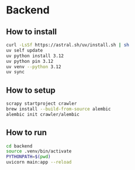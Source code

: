 # Backend

## How to install

```bash
curl -LsSf https://astral.sh/uv/install.sh | sh
uv self update
uv python install 3.12 
uv python pin 3.12
uv venv --python 3.12
uv sync
```

## How to setup

```bash
scrapy startproject crawler 
brew install --build-from-source alembic
alembic init crawler/alembic
```

## How to run

```bash
cd backend   
source .venv/bin/activate
PYTHONPATH=$(pwd)
uvicorn main:app --reload
```
